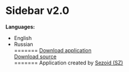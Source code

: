 Sidebar v2.0<br>
=======
<b>Languages:</b><br>
- English<br>
- Russian<br>
=======
<a href="http://sezex.ru/sidebar.apk">Download application</a><br>
<a href="https://github.com/sezoid/Sidebar">Download source</a><br>
=======
Application created by <a href="http:/sezex.ru/">Sezoid (SZ)</a>